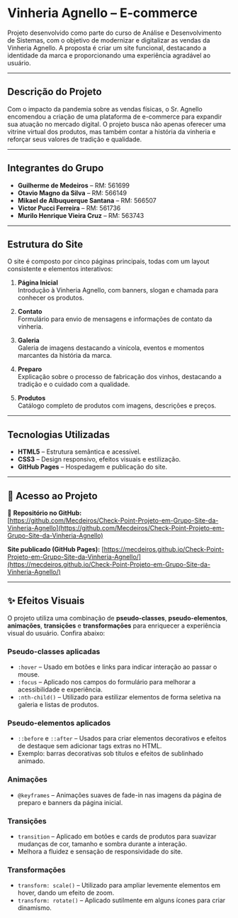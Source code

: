 
# Vinheria Agnello – E-commerce 

Projeto desenvolvido como parte do curso de Análise e Desenvolvimento de Sistemas, com o objetivo de modernizar e digitalizar as vendas da Vinheria Agnello. A proposta é criar um site funcional, destacando a identidade da marca e proporcionando uma experiência agradável ao usuário.

---

## Descrição do Projeto

Com o impacto da pandemia sobre as vendas físicas, o Sr. Agnello encomendou a criação de uma plataforma de e-commerce para expandir sua atuação no mercado digital. O projeto busca não apenas oferecer uma vitrine virtual dos produtos, mas também contar a história da vinheria e reforçar seus valores de tradição e qualidade.

---

## Integrantes do Grupo

- **Guilherme de Medeiros** – RM: 561699
- **Otavio Magno da Silva** – RM: 566149
- **Mikael de Albuquerque Santana** – RM: 566507
- **Victor Pucci Ferreira** – RM: 561736
- **Murilo Henrique Vieira Cruz** – RM: 563743

---

## Estrutura do Site

O site é composto por cinco páginas principais, todas com um layout consistente e elementos interativos:

1. **Página Inicial**  
   Introdução à Vinheria Agnello, com banners, slogan e chamada para conhecer os produtos.

2. **Contato**  
   Formulário para envio de mensagens e informações de contato da vinheria.

3. **Galeria**  
   Galeria de imagens destacando a vinícola, eventos e momentos marcantes da história da marca.

4. **Preparo**  
   Explicação sobre o processo de fabricação dos vinhos, destacando a tradição e o cuidado com a qualidade.

5. **Produtos**  
   Catálogo completo de produtos com imagens, descrições e preços.

---

## Tecnologias Utilizadas

- **HTML5** – Estrutura semântica e acessível.
- **CSS3** – Design responsivo, efeitos visuais e estilização.
- **GitHub Pages** – Hospedagem e publicação do site.

---

## 🔗 Acesso ao Projeto

📎 **Repositório no GitHub:**  
[https://github.com/Mecdeiros/Check-Point-Projeto-em-Grupo-Site-da-Vinheria-Agnello](https://github.com/Mecdeiros/Check-Point-Projeto-em-Grupo-Site-da-Vinheria-Agnello)

 **Site publicado (GitHub Pages):** 
[https://mecdeiros.github.io/Check-Point-Projeto-em-Grupo-Site-da-Vinheria-Agnello/](https://mecdeiros.github.io/Check-Point-Projeto-em-Grupo-Site-da-Vinheria-Agnello/)

---

## ✨ Efeitos Visuais

O projeto utiliza uma combinação de **pseudo-classes**, **pseudo-elementos**, **animações**, **transições** e **transformações** para enriquecer a experiência visual do usuário. Confira abaixo:

### Pseudo-classes aplicadas
- `:hover` – Usado em botões e links para indicar interação ao passar o mouse.
- `:focus` – Aplicado nos campos do formulário para melhorar a acessibilidade e experiência.
- `:nth-child()` – Utilizado para estilizar elementos de forma seletiva na galeria e listas de produtos.

### Pseudo-elementos aplicados
- `::before` e `::after` – Usados para criar elementos decorativos e efeitos de destaque sem adicionar tags extras no HTML.
- Exemplo: barras decorativas sob títulos e efeitos de sublinhado animado.

### Animações
- `@keyframes` – Animações suaves de fade-in nas imagens da página de preparo e banners da página inicial.

### Transições
- `transition` – Aplicado em botões e cards de produtos para suavizar mudanças de cor, tamanho e sombra durante a interação.
- Melhora a fluidez e sensação de responsividade do site.

### Transformações
- `transform: scale()` – Utilizado para ampliar levemente elementos em hover, dando um efeito de zoom.
- `transform: rotate()` – Aplicado sutilmente em alguns ícones para criar dinamismo.


